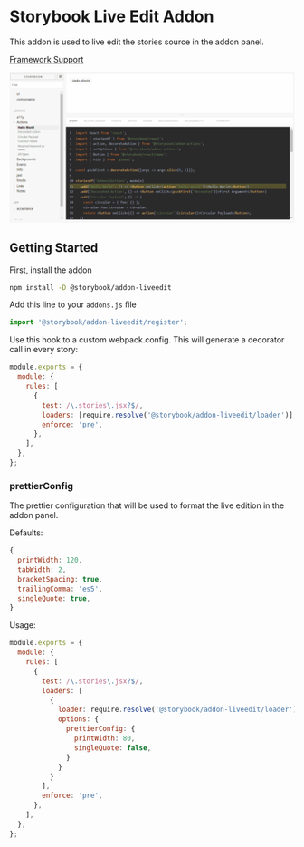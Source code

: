 # Storybook Live Edit Addon

This addon is used to live edit the stories source in the addon panel. 

[Framework Support](https://github.com/storybooks/storybook/blob/master/ADDONS_SUPPORT.md)

![Live Edit Demo](demo.gif)

## Getting Started

First, install the addon

```sh
npm install -D @storybook/addon-liveedit
```

Add this line to your `addons.js` file

```js
import '@storybook/addon-liveedit/register';
```

Use this hook to a custom webpack.config. This will generate a decorator call in every story:

```js
module.exports = {
  module: {
    rules: [
      {
        test: /\.stories\.jsx?$/,
        loaders: [require.resolve('@storybook/addon-liveedit/loader')],
        enforce: 'pre',
      },
    ],
  },
};
```


### prettierConfig

The prettier configuration that will be used to format the live edition in the addon panel.

Defaults:
```js
{
  printWidth: 120,
  tabWidth: 2,
  bracketSpacing: true,
  trailingComma: 'es5',
  singleQuote: true,
}
```

Usage: 

```js
module.exports = {
  module: {
    rules: [
      {
        test: /\.stories\.jsx?$/,
        loaders: [
          {
            loader: require.resolve('@storybook/addon-liveedit/loader'),
            options: {
              prettierConfig: {
                printWidth: 80,
                singleQuote: false,
              }
            }
          }
        ],
        enforce: 'pre',
      },
    ],
  },
};
```

